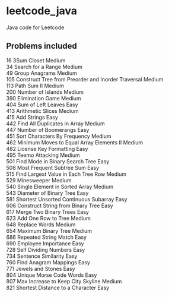 # leetcode_java
Java code for Leetcode

## Problems included

16   3Sum Closet                                                      Medium<br>
34   Search for a Range                                               Medium<br>
49   Group Anagrams                                                   Medium<br>
105  Construct Tree from Preorder and Inorder Traversal               Medium<br>
113  Path Sum II                                                      Medium<br>
200  Number of Islands                                                Medium<br>
390  Elimination Game                                                 Medium<br>
404  Sum of Left Leaves                                               Easy<br>
413  Arithmetic Slices                                                Medium<br>
415  Add Strings                                                      Easy<br>
442  Find All Duplicates in Array                                     Medium<br>
447  Number of Boomerangs                                             Easy<br>
451  Sort Characters By Frequency                                     Medium<br>
462  Minimum Moves to Equal Array Elements II                         Medium<br>
482  License Key Formatting                                           Easy<br>
495  Teemo Attacking                                                  Medium<br>
501  Find Mode in Binary Search Tree                                  Easy<br>
508  Most Frequent Subtree Sum                                        Easy<br>
515  Find Largest Value in Each Tree Row                              Medium<br>
529  Minesweeper                                                      Medium<br>
540  Single Element in Sorted Array                                   Medium<br>
543  Diameter of Binary Tree                                          Easy<br>
581  Shortest Unsorted Continuous Subarray                            Easy<br>
606  Construct String from Binary Tree                                Easy<br>
617  Merge Two Binary Trees                                           Easy<br>
623  Add One Row to Tree                                              Medium<br>
648  Replace Words                                                    Medium<br>
654  Maximum Binary Tree                                              Medium<br>
686  Repeated String Match                                            Easy<br>
690  Employee Importance                                              Easy<br>
728  Self Dividing Numbers                                            Easy<br>
734  Sentence Similarity                                              Easy<br>
760  Find Anagram Mappings                                            Easy<br>
771  Jewels and Stones                                                Easy<br>
804  Unique Morse Code Words                                          Easy<br>
807  Max Increase to Keep City Skyline                                Medium<br>
821  Shortest Distance to a Character                                 Easy<br>

